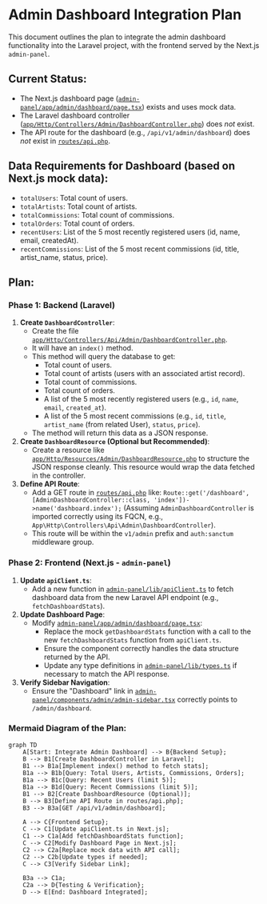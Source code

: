 # Admin Dashboard Integration Plan

This document outlines the plan to integrate the admin dashboard functionality into the Laravel project, with the frontend served by the Next.js `admin-panel`.

## Current Status:
*   The Next.js dashboard page ([`admin-panel/app/admin/dashboard/page.tsx`](admin-panel/app/admin/dashboard/page.tsx:1)) exists and uses mock data.
*   The Laravel dashboard controller ([`app/Http/Controllers/Admin/DashboardController.php`](app/Http/Controllers/Admin/DashboardController.php:1)) does *not* exist.
*   The API route for the dashboard (e.g., `/api/v1/admin/dashboard`) does *not* exist in [`routes/api.php`](routes/api.php:1).

## Data Requirements for Dashboard (based on Next.js mock data):
*   `totalUsers`: Total count of users.
*   `totalArtists`: Total count of artists.
*   `totalCommissions`: Total count of commissions.
*   `totalOrders`: Total count of orders.
*   `recentUsers`: List of the 5 most recently registered users (id, name, email, createdAt).
*   `recentCommissions`: List of the 5 most recent commissions (id, title, artist_name, status, price).

## Plan:

### Phase 1: Backend (Laravel)

1.  **Create `DashboardController`**:
    *   Create the file [`app/Http/Controllers/Api/Admin/DashboardController.php`](app/Http/Controllers/Api/Admin/DashboardController.php:1).
    *   It will have an `index()` method.
    *   This method will query the database to get:
        *   Total count of users.
        *   Total count of artists (users with an associated artist record).
        *   Total count of commissions.
        *   Total count of orders.
        *   A list of the 5 most recently registered users (e.g., `id`, `name`, `email`, `created_at`).
        *   A list of the 5 most recent commissions (e.g., `id`, `title`, `artist_name` (from related User), `status`, `price`).
    *   The method will return this data as a JSON response.
2.  **Create `DashboardResource` (Optional but Recommended)**:
    *   Create a resource like [`app/Http/Resources/Admin/DashboardResource.php`](app/Http/Resources/Admin/DashboardResource.php:1) to structure the JSON response cleanly. This resource would wrap the data fetched in the controller.
3.  **Define API Route**:
    *   Add a GET route in [`routes/api.php`](routes/api.php:1) like:
        `Route::get('/dashboard', [AdminDashboardController::class, 'index'])->name('dashboard.index');`
        (Assuming `AdminDashboardController` is imported correctly using its FQCN, e.g., `App\Http\Controllers\Api\Admin\DashboardController`).
    *   This route will be within the `v1/admin` prefix and `auth:sanctum` middleware group.

### Phase 2: Frontend (Next.js - `admin-panel`)

1.  **Update `apiClient.ts`**:
    *   Add a new function in [`admin-panel/lib/apiClient.ts`](admin-panel/lib/apiClient.ts:1) to fetch dashboard data from the new Laravel API endpoint (e.g., `fetchDashboardStats`).
2.  **Update Dashboard Page**:
    *   Modify [`admin-panel/app/admin/dashboard/page.tsx`](admin-panel/app/admin/dashboard/page.tsx:1):
        *   Replace the mock `getDashboardStats` function with a call to the new `fetchDashboardStats` function from `apiClient.ts`.
        *   Ensure the component correctly handles the data structure returned by the API.
        *   Update any type definitions in [`admin-panel/lib/types.ts`](admin-panel/lib/types.ts:1) if necessary to match the API response.
3.  **Verify Sidebar Navigation**:
    *   Ensure the "Dashboard" link in [`admin-panel/components/admin/admin-sidebar.tsx`](admin-panel/components/admin/admin-sidebar.tsx:1) correctly points to `/admin/dashboard`.

### Mermaid Diagram of the Plan:

```mermaid
graph TD
    A[Start: Integrate Admin Dashboard] --> B{Backend Setup};
    B --> B1[Create DashboardController in Laravel];
    B1 --> B1a[Implement index() method to fetch stats];
    B1a --> B1b[Query: Total Users, Artists, Commissions, Orders];
    B1a --> B1c[Query: Recent Users (limit 5)];
    B1a --> B1d[Query: Recent Commissions (limit 5)];
    B1 --> B2[Create DashboardResource (Optional)];
    B --> B3[Define API Route in routes/api.php];
    B3 --> B3a[GET /api/v1/admin/dashboard];

    A --> C{Frontend Setup};
    C --> C1[Update apiClient.ts in Next.js];
    C1 --> C1a[Add fetchDashboardStats function];
    C --> C2[Modify Dashboard Page in Next.js];
    C2 --> C2a[Replace mock data with API call];
    C2 --> C2b[Update types if needed];
    C --> C3[Verify Sidebar Link];

    B3a --> C1a;
    C2a --> D{Testing & Verification};
    D --> E[End: Dashboard Integrated];